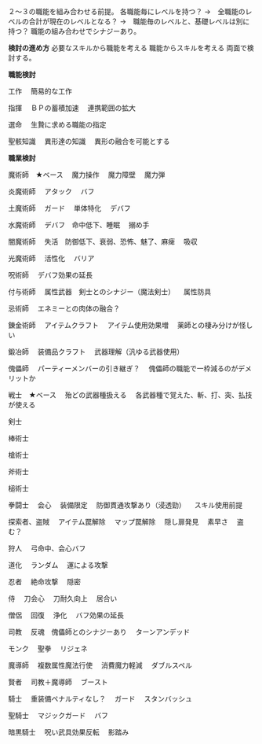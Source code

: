 ２〜３の職能を組み合わせる前提。
各職能毎にレベルを持つ？
→　全職能のレベルの合計が現在のレベルとなる？
→　職能毎のレベルと、基礎レベルは別に持つ？
職能の組み合わせでシナジーあり。

**検討の進め方**
必要なスキルから職能を考える
職能からスキルを考える
両面で検討する。

**職能検討**

工作
　簡易的な工作

指揮
　ＢＰの蓄積加速
　連携範囲の拡大

選命
　生贄に求める職能の指定

聖骸知識
　異形達の知識
　異形の融合を可能とする






**職業検討**

魔術師　★ベース
　魔力操作
　魔力障壁
　魔力弾

炎魔術師
　アタック
　バフ

土魔術師
　ガード
　単体特化
　デバフ

水魔術師
　デバフ　命中低下、睡眠
　搦め手

闇魔術師
　失活　防御低下、衰弱、恐怖、魅了、麻痺
　吸収

光魔術師
　活性化
　バリア

呪術師
　デバフ効果の延長

付与術師
　属性武器　剣士とのシナジー（魔法剣士）
　属性防具

忌術師
　エネミーとの肉体の融合？

錬金術師
　アイテムクラフト
　アイテム使用効果増
　薬師との棲み分けが怪しい

鍛冶師
　装備品クラフト
　武器理解（汎ゆる武器使用）

傀儡師
　パーティーメンバーの引き継ぎ？
　傀儡師の職能で一枠減るのがデメリットか

戦士　★ベース
　殆どの武器種扱える
　各武器種で覚えた、斬、打、突、払技が使える

剣士

棒術士

槍術士

斧術士

槌術士

拳闘士
　会心
　装備限定
　防御貫通攻撃あり（浸透勁）
　スキル使用前提

探索者、盗賊
　アイテム罠解除
　マップ罠解除
　隠し扉発見
　素早さ
　盗む？

狩人
　弓命中、会心バフ

道化
　ランダム
　運による攻撃

忍者
　絶命攻撃
　隠密

侍
　刀会心
　刀耐久向上
　居合い

僧侶
　回復
　浄化
　バフ効果の延長

司教
　反魂　傀儡師とのシナジーあり
　ターンアンデッド

モンク
　聖拳
　リジェネ

魔導師
　複数属性魔法行使
　消費魔力軽減
　ダブルスペル

賢者
　司教＋魔導師
　ブースト

騎士
　重装備ペナルティなし？
　ガード
　スタンバッシュ

聖騎士
　マジックガード
　バフ

暗黒騎士
　呪い武具効果反転
　影踏み

